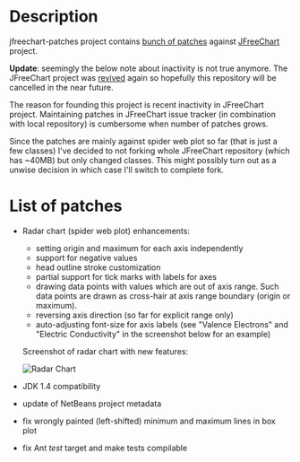 Description
===========
jfreechart-patches project contains [bunch of patches](#patch_list) against [JFreeChart][] project.

  [JFreeChart]: http://www.jfree.org/jfreechart/ "JFreeChart"

**Update**: seemingly the below note about inactivity is not true anymore. The JFreeChart project was [revived]
again so hopefully this repository will be cancelled in the near future.

  [revived]: https://sourceforge.net/mailarchive/forum.php?thread_name=4E9366C6.6010209%40object-refinery.com&forum_name=jfreechart-developers

The reason for founding this project is recent inactivity in JFreeChart project. Maintaining patches
in JFreeChart issue tracker (in combination with local repository) is cumbersome when number of
patches grows.

Since the patches are mainly against spider web plot so far (that is just a few classes) I've decided to not
forking whole JFreeChart repository (which has ~40MB) but only changed classes. This might possibly turn out as
a unwise decision in which case I'll switch to complete fork.


List of patches
===============
* Radar chart (spider web plot) enhancements:
    * setting origin and maximum for each axis independently
    * support for negative values
    * head outline stroke customization
    * partial support for tick marks with labels for axes
    * drawing data points with values which are out of axis range. Such data points are drawn as cross-hair at
      axis range boundary (origin or maximum).
    * reversing axis direction (so far for explicit range only)
    * auto-adjusting font-size for axis labels (see "Valence Electrons" and "Electric Conductivity" in the
      screenshot below for an example)

    Screenshot of radar chart with new features:

    ![Radar Chart](https://github.com/mkrauskopf/jfreechart-patches/raw/jfreechart-1.0.x/docs/images/radar-chart.png)
* JDK 1.4 compatibility
* update of NetBeans project metadata
* fix wrongly painted (left-shifted) minimum and maximum lines in box plot
* fix Ant _test_ target and make tests compilable

